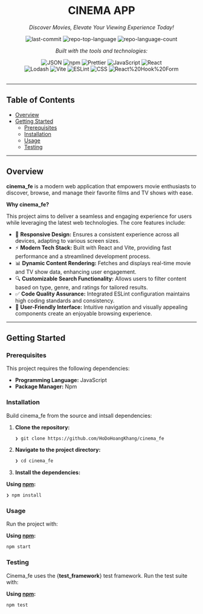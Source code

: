 <div id="top">

<!-- HEADER STYLE: CLASSIC -->
<div align="center">


# CINEMA APP

<em>Discover Movies, Elevate Your Viewing Experience Today!</em>

<!-- BADGES -->
<img src="https://img.shields.io/github/last-commit/HoDoHoangKhang/cinema_fe?style=flat&logo=git&logoColor=white&color=0080ff" alt="last-commit">
<img src="https://img.shields.io/github/languages/top/HoDoHoangKhang/cinema_fe?style=flat&color=0080ff" alt="repo-top-language">
<img src="https://img.shields.io/github/languages/count/HoDoHoangKhang/cinema_fe?style=flat&color=0080ff" alt="repo-language-count">

<em>Built with the tools and technologies:</em>

<img src="https://img.shields.io/badge/JSON-000000.svg?style=flat&logo=JSON&logoColor=white" alt="JSON">
<img src="https://img.shields.io/badge/npm-CB3837.svg?style=flat&logo=npm&logoColor=white" alt="npm">
<img src="https://img.shields.io/badge/Prettier-F7B93E.svg?style=flat&logo=Prettier&logoColor=black" alt="Prettier">
<img src="https://img.shields.io/badge/JavaScript-F7DF1E.svg?style=flat&logo=JavaScript&logoColor=black" alt="JavaScript">
<img src="https://img.shields.io/badge/React-61DAFB.svg?style=flat&logo=React&logoColor=black" alt="React">
<br>
<img src="https://img.shields.io/badge/Lodash-3492FF.svg?style=flat&logo=Lodash&logoColor=white" alt="Lodash">
<img src="https://img.shields.io/badge/Vite-646CFF.svg?style=flat&logo=Vite&logoColor=white" alt="Vite">
<img src="https://img.shields.io/badge/ESLint-4B32C3.svg?style=flat&logo=ESLint&logoColor=white" alt="ESLint">
<img src="https://img.shields.io/badge/CSS-663399.svg?style=flat&logo=CSS&logoColor=white" alt="CSS">
<img src="https://img.shields.io/badge/React%20Hook%20Form-EC5990.svg?style=flat&logo=React-Hook-Form&logoColor=white" alt="React%20Hook%20Form">

</div>
<br>

---

## Table of Contents

- [Overview](#overview)
- [Getting Started](#getting-started)
    - [Prerequisites](#prerequisites)
    - [Installation](#installation)
    - [Usage](#usage)
    - [Testing](#testing)

---

## Overview

**cinema_fe** is a modern web application that empowers movie enthusiasts to discover, browse, and manage their favorite films and TV shows with ease.

**Why cinema_fe?**

This project aims to deliver a seamless and engaging experience for users while leveraging the latest web technologies. The core features include:

- 🎨 **Responsive Design:** Ensures a consistent experience across all devices, adapting to various screen sizes.
- ⚡ **Modern Tech Stack:** Built with React and Vite, providing fast performance and a streamlined development process.
- 📊 **Dynamic Content Rendering:** Fetches and displays real-time movie and TV show data, enhancing user engagement.
- 🔍 **Customizable Search Functionality:** Allows users to filter content based on type, genre, and ratings for tailored results.
- ✅ **Code Quality Assurance:** Integrated ESLint configuration maintains high coding standards and consistency.
- 🌟 **User-Friendly Interface:** Intuitive navigation and visually appealing components create an enjoyable browsing experience.

---

## Getting Started

### Prerequisites

This project requires the following dependencies:

- **Programming Language:** JavaScript
- **Package Manager:** Npm

### Installation

Build cinema_fe from the source and intsall dependencies:

1. **Clone the repository:**

    ```sh
    ❯ git clone https://github.com/HoDoHoangKhang/cinema_fe
    ```

2. **Navigate to the project directory:**

    ```sh
    ❯ cd cinema_fe
    ```

3. **Install the dependencies:**

**Using [npm](https://www.npmjs.com/):**

```sh
❯ npm install
```

### Usage

Run the project with:

**Using [npm](https://www.npmjs.com/):**

```sh
npm start
```

### Testing

Cinema_fe uses the {__test_framework__} test framework. Run the test suite with:

**Using [npm](https://www.npmjs.com/):**

```sh
npm test
```

